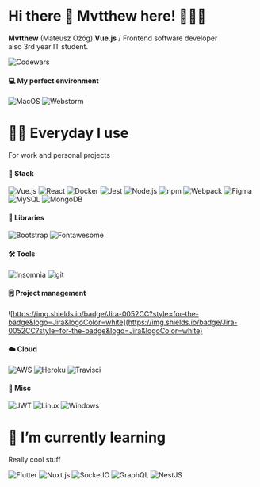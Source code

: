 # Hi there 👋 Mvtthew here! 👨🏼‍💻

**Mvtthew** (Mateusz Ożóg) **Vue.js** / Frontend software developer  
also 3rd year IT student. 

![Codewars](https://www.codewars.com/users/Mvtthew/badges/small)

#### 💻 My perfect environment

![MacOS](https://img.shields.io/badge/mac%20os-000000?style=for-the-badge&logo=apple&logoColor=white)
![Webstorm](https://img.shields.io/badge/WebStorm-000000?style=for-the-badge&logo=WebStorm&logoColor=white)

# 🙌🏻 Everyday I use
For work and personal projects

#### 🥞 Stack
![Vue.js](https://img.shields.io/badge/Vue.js-35495E?style=for-the-badge&logo=vuedotjs&logoColor=4FC08D)
![React](https://img.shields.io/badge/React-20232A?style=for-the-badge&logo=react&logoColor=61DAFB)
![Docker](https://img.shields.io/badge/Docker-2CA5E0?style=for-the-badge&logo=docker&logoColor=white)
![Jest](https://img.shields.io/badge/Jest-C21325?style=for-the-badge&logo=jest&logoColor=white)
![Node.js](https://img.shields.io/badge/Node.js-339933?style=for-the-badge&logo=nodedotjs&logoColor=white)
![npm](https://img.shields.io/badge/npm-CB3837?style=for-the-badge&logo=npm&logoColor=white)
![Webpack](https://img.shields.io/badge/Webpack-8DD6F9?style=for-the-badge&logo=Webpack&logoColor=white)
![Figma](https://img.shields.io/badge/Figma-F24E1E?style=for-the-badge&logo=figma&logoColor=white)
![MySQL](https://img.shields.io/badge/MySQL-00000F?style=for-the-badge&logo=mysql&logoColor=white)
![MongoDB](https://img.shields.io/badge/MongoDB-4EA94B?style=for-the-badge&logo=mongodb&logoColor=white)

#### 📖 Libraries
![Bootstrap](https://img.shields.io/badge/Bootstrap-563D7C?style=for-the-badge&logo=bootstrap&logoColor=white)
![Fontawesome](https://img.shields.io/badge/Font_Awesome-339AF0?style=for-the-badge&logo=fontawesome&logoColor=white)

#### 🛠 Tools
![Insomnia](https://img.shields.io/badge/Insomnia-5849be?style=for-the-badge&logo=Insomnia&logoColor=white)
![git](https://img.shields.io/badge/Git-F05032?style=for-the-badge&logo=git&logoColor=white)

#### 🗒 Project management
![https://img.shields.io/badge/Jira-0052CC?style=for-the-badge&logo=Jira&logoColor=white](https://img.shields.io/badge/Jira-0052CC?style=for-the-badge&logo=Jira&logoColor=white)

#### ☁️ Cloud
![AWS](https://img.shields.io/badge/Amazon_AWS-232F3E?style=for-the-badge&logo=amazon-aws&logoColor=white)
![Heroku](https://img.shields.io/badge/Heroku-430098?style=for-the-badge&logo=heroku&logoColor=white)
![Travisci](https://img.shields.io/badge/travis_CI-3EAAAF?style=for-the-badge&logo=travisci&logoColor=white)

#### 📒 Misc 
![JWT](https://img.shields.io/badge/JWT-000000?style=for-the-badge&logo=JSON%20web%20tokens&logoColor=white)
![Linux](https://img.shields.io/badge/Linux-FCC624?style=for-the-badge&logo=linux&logoColor=black)
![Windows](https://img.shields.io/badge/Windows-0078D6?style=for-the-badge&logo=windows&logoColor=white)

# 🌱 I’m currently learning
Really cool stuff

![Flutter](https://img.shields.io/badge/Flutter-02569B?style=for-the-badge&logo=flutter&logoColor=white)
![Nuxt.js](https://img.shields.io/badge/nuxt.js-00C58E?style=for-the-badge&logo=nuxtdotjs&logoColor=white)
![SocketIO](https://img.shields.io/badge/Socket.io-010101?&style=for-the-badge&logo=Socket.io&logoColor=white)
![GraphQL](https://img.shields.io/badge/GraphQl-E10098?style=for-the-badge&logo=graphql&logoColor=white)
![NestJS](https://img.shields.io/badge/nestjs-E0234E?style=for-the-badge&logo=nestjs&logoColor=white)


<!--
**Mvtthew/Mvtthew** is a ✨ _special_ ✨ repository because its `README.md` (this file) appears on your GitHub profile.

Here are some ideas to get you started:

- 🔭 I’m currently working on ...
- 🌱 I’m currently learning ...
- 👯 I’m looking to collaborate on ...
- 🤔 I’m looking for help with ...
- 💬 Ask me about ...
- 📫 How to reach me: ...
- 😄 Pronouns: ...
- ⚡ Fun fact: ...
-->
